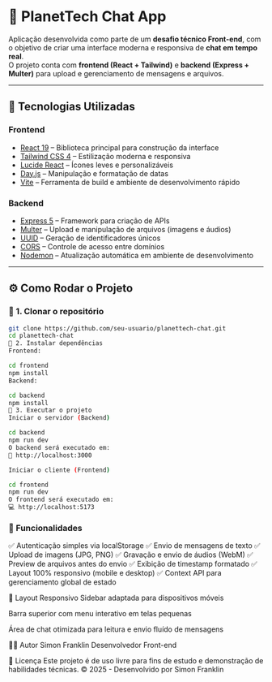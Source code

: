 # 💬 PlanetTech Chat App

Aplicação desenvolvida como parte de um **desafio técnico Front-end**, com o objetivo de criar uma interface moderna e responsiva de **chat em tempo real**.  
O projeto conta com **frontend (React + Tailwind)** e **backend (Express + Multer)** para upload e gerenciamento de mensagens e arquivos.

---

## 🚀 Tecnologias Utilizadas

### **Frontend**

- [React 19](https://react.dev) – Biblioteca principal para construção da interface
- [Tailwind CSS 4](https://tailwindcss.com) – Estilização moderna e responsiva
- [Lucide React](https://lucide.dev) – Ícones leves e personalizáveis
- [Day.js](https://day.js.org) – Manipulação e formatação de datas
- [Vite](https://vitejs.dev) – Ferramenta de build e ambiente de desenvolvimento rápido

### **Backend**

- [Express 5](https://expressjs.com) – Framework para criação de APIs
- [Multer](https://github.com/expressjs/multer) – Upload e manipulação de arquivos (imagens e áudios) 
- [UUID](https://www.npmjs.com/package/uuid) – Geração de identificadores únicos
- [CORS](https://www.npmjs.com/package/cors) – Controle de acesso entre domínios
- [Nodemon](https://nodemon.io) – Atualização automática em ambiente de desenvolvimento

---

## ⚙️ Como Rodar o Projeto

### 🔹 1. Clonar o repositório

```bash
git clone https://github.com/seu-usuario/planettech-chat.git
cd planettech-chat
🔹 2. Instalar dependências
Frontend:

cd frontend
npm install
Backend:

cd backend
npm install
🔹 3. Executar o projeto
Iniciar o servidor (Backend)

cd backend
npm run dev
O backend será executado em:
📡 http://localhost:3000

Iniciar o cliente (Frontend)

cd frontend
npm run dev
O frontend será executado em:
💻 http://localhost:5173

```

### 🧠 Funcionalidades

✅ Autenticação simples via localStorage
✅ Envio de mensagens de texto
✅ Upload de imagens (JPG, PNG)
✅ Gravação e envio de áudios (WebM)
✅ Preview de arquivos antes do envio
✅ Exibição de timestamp formatado
✅ Layout 100% responsivo (mobile e desktop)
✅ Context API para gerenciamento global de estado

📱 Layout Responsivo
Sidebar adaptada para dispositivos móveis

Barra superior com menu interativo em telas pequenas

Área de chat otimizada para leitura e envio fluído de mensagens

🧑‍💻 Autor
Simon Franklin
Desenvolvedor Front-end

📝 Licença
Este projeto é de uso livre para fins de estudo e demonstração de habilidades técnicas.
© 2025 - Desenvolvido por Simon Franklin
